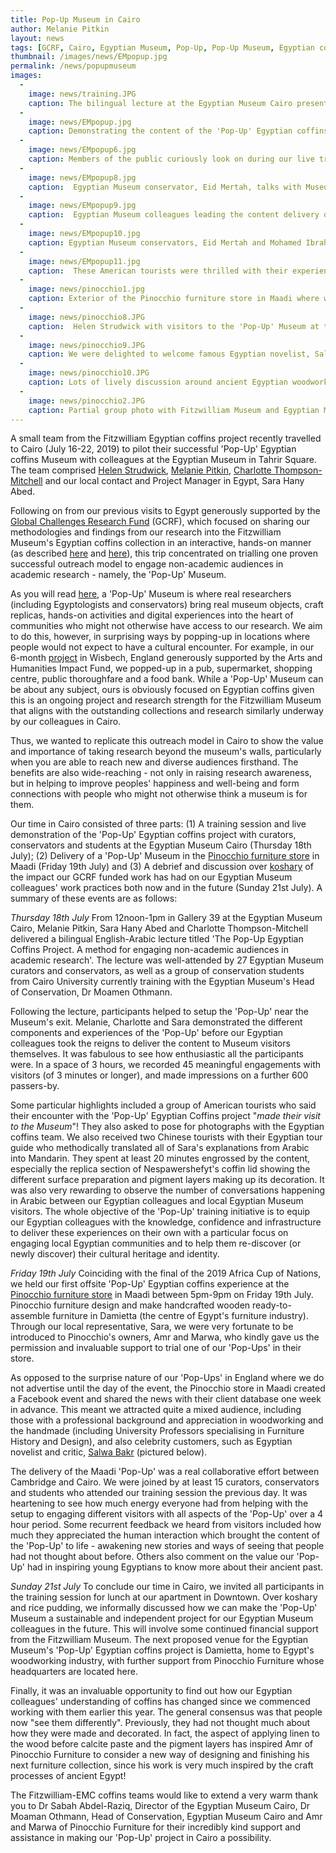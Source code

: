 ```yaml
---
title: Pop-Up Museum in Cairo
author: Melanie Pitkin
layout: news
tags: [GCRF, Cairo, Egyptian Museum, Pop-Up, Pop-Up Museum, Egyptian coffins, training, professional development, knowledge transfer, capacity building]
thumbnail: /images/news/EMpopup.jpg
permalink: /news/popupmuseum
images:
  -
    image: news/training.JPG
    caption: The bilingual lecture at the Egyptian Museum Cairo presented by Melanie Pitkin, Sara Abed and Charlotte Thompson.
  -
    image: news/EMpopup.jpg
    caption: Demonstrating the content of the 'Pop-Up' Egyptian coffins project to colleagues at the Egyptian Museum Cairo.
  -
    image: news/EMpopup6.jpg
    caption: Members of the public curiously look on during our live training session at the Egyptian Museum Cairo.
  -
    image: news/EMpopup8.jpg
    caption:  Egyptian Museum conservator, Eid Mertah, talks with Museum visitors about tools used in ancient Egyptian carpentry. 
  -
    image: news/EMpopup9.jpg
    caption:  Egyptian Museum colleagues leading the content delivery of the 'Pop-Up' Museum.
  -
    image: news/EMpopup10.jpg
    caption: Egyptian Museum conservators, Eid Mertah and Mohamed Ibrahim, discuss an animated coffin box recreated from its CT scans.
  -
    image: news/EMpopup11.jpg
    caption:  These American tourists were thrilled with their experience of the 'Pop-Up' Museum and asked for some group photos.
  -
    image: news/pinocchio1.jpg
    caption: Exterior of the Pinocchio furniture store in Maadi where we held our second 'Pop-Up' Museum on Friday 19th July.
  -
    image: news/pinocchio8.JPG
    caption:  Helen Strudwick with visitors to the 'Pop-Up' Museum at the Pinocchio furniture store in Maadi. 
  -
    image: news/pinocchio9.JPG
    caption: We were delighted to welcome famous Egyptian novelist, Salwa Bakr, to our 'Pop-Up' Museum in Maadi.
  -
    image: news/pinocchio10.JPG
    caption: Lots of lively discussion around ancient Egyptian woodworking at the 'Pop-Up' Museum in Maadi.
  -
    image: news/pinocchio2.JPG
    caption: Partial group photo with Fitzwilliam Museum and Egyptian Museum colleagues in Maadi. 
---
```


A small team from the Fitzwilliam Egyptian coffins project recently travelled to Cairo (July 16-22, 2019) to pilot their successful 'Pop-Up' Egyptian coffins Museum with colleagues at the Egyptian Museum in Tahrir Square. The team comprised [Helen Strudwick](https://egyptiancoffins.org/team/helen-strudwick/), [Melanie Pitkin](https://egyptiancoffins.org/team/melanie-pitkin/), [Charlotte Thompson-Mitchell](https://egyptiancoffins.org/team/charlotte-thompson/) and our local contact and Project Manager in Egypt, Sara Hany Abed.

Following on from our previous visits to Egypt generously supported by the [Global Challenges Research Fund](https://www.ukri.org/research/global-challenges-research-fund/) (GCRF), which focused on sharing our methodologies and findings from our research into the Fitzwilliam Museum's Egyptian coffins collection in an interactive, hands-on manner (as described [here](https://egyptiancoffins.org/news/new-collaborative-project-with-the-Egyptian-Museum-Cairo) and [here](https://egyptiancoffins.org/news/cairoworkshop)), this trip concentrated on trialling one proven successful outreach model to engage non-academic audiences in academic research - namely, the 'Pop-Up' Museum. 

As you will read [here](https://egyptiancoffins.org/pop-ups), a 'Pop-Up' Museum is where real researchers (including Egyptologists and conservators) bring real museum objects, craft replicas, hands-on activities and digital experiences into the heart of communities who might not otherwise have access to our research. We aim to do this, however, in surprising ways by popping-up in locations where people would not expect to have a cultural encounter. For example, in our 6-month [project](https://egyptiancoffins.org/pop-ups) in Wisbech, England generously supported by the Arts and Humanities Impact Fund, we popped-up in a pub, supermarket, shopping centre, public thoroughfare and a food bank. While a 'Pop-Up' Museum can be about any subject, ours is obviously focused on Egyptian coffins given this is an ongoing project and research strength for the Fitzwilliam Museum that aligns with the outstanding collections and research similarly underway by our colleagues in Cairo.

Thus, we wanted to replicate this outreach model in Cairo to show the value and importance of taking research beyond the museum's walls, particularly when you are able to reach new and diverse audiences firsthand. The benefits are also wide-reaching - not only in raising research awareness, but in helping to improve peoples' happiness and well-being and form connections with people who might not otherwise think a museum is for them.

Our time in Cairo consisted of three parts: (1) A training session and live demonstration of the 'Pop-Up' Egyptian coffins project with curators, conservators and students at the Egyptian Museum Cairo (Thursday 18th July); (2) Delivery of a 'Pop-Up' Museum in the [Pinocchio furniture store](https://www.pinocchio-furniture.com) in Maadi (Friday 19th July) and (3) A debrief and discussion over [koshary](https://www.npr.org/sections/thesalt/2017/02/22/512920687/egypts-beloved-koshary-is-a-modern-mystery-in-an-ancient-cuisine?t=1564131589118) of the impact our GCRF funded work has had on our Egyptian Museum colleagues' work practices both now and in the future (Sunday 21st July). A summary of these events are as follows:

*Thursday 18th July*
From 12noon-1pm in Gallery 39 at the Egyptian Museum Cairo, Melanie Pitkin, Sara Hany Abed and Charlotte Thompson-Mitchell delivered a bilingual English-Arabic lecture titled 'The Pop-Up Egyptian Coffins Project. A method for engaging non-academic audiences in academic research'. The lecture was well-attended by 27 Egyptian Museum curators and conservators, as well as a group of conservation students from Cairo University currently training with the Egyptian Museum's Head of Conservation, Dr Moamen Othmann. 

Following the lecture, participants helped to setup the 'Pop-Up' near the Museum's exit. Melanie, Charlotte and Sara demonstrated the different components and experiences of the 'Pop-Up' before our Egyptian colleagues took the reigns to deliver the content to Museum visitors themselves. It was fabulous to see how enthusiastic all the participants were. In a space of 3 hours, we recorded 45 meaningful engagements with visitors (of 3 minutes or longer), and made impressions on a further 600 passers-by. 

Some particular highlights included a group of American tourists who said their encounter with the 'Pop-Up' Egyptian Coffins project "*made their visit to the Museum*"! They also asked to pose for photographs with the Egyptian coffins team. We also received two Chinese tourists with their Egyptian tour guide who methodically translated all of Sara's explanations from Arabic into Mandarin. They spent at least 20 minutes engrossed by the content, especially the replica section of Nespawershefyt's coffin lid showing the different surface preparation and pigment layers making up its decoration. It was also very rewarding to observe the number of conversations happening in Arabic between our Egyptian colleagues and local Egyptian Museum visitors. The whole objective of the 'Pop-Up' training initiative is to equip our Egyptian colleagues with the knowledge, confidence and infrastructure to deliver these experiences on their own with a particular focus on engaging local Egyptian communities and to help them re-discover (or newly discover) their cultural heritage and identity.  

*Friday 19th July*
Coinciding with the final of the 2019 Africa Cup of Nations, we held our first offsite 'Pop-Up' Egyptian coffins experience at the [Pinocchio furniture store](https://www.pinocchio-furniture.com) in Maadi between 5pm-9pm on Friday 19th July. Pinocchio furniture design and make handcrafted wooden ready-to-assemble furniture in Damietta (the centre of Egypt's furniture industry). Through our local representative, Sara, we were very fortunate to be introduced to Pinocchio's owners, Amr and Marwa, who kindly gave us the permission and invaluable support to trial one of our 'Pop-Ups' in their store. 

As opposed to the surprise nature of our 'Pop-Ups' in England where we do not advertise until the day of the event, the Pinocchio store in Maadi created a Facebook event and shared the news with their client database one week in advance. This meant we attracted quite a mixed audience, including those with a professional background and appreciation in woodworking and the handmade (including University Professors specialising in Furniture History and Design), and also celebrity customers, such as Egyptian novelist and critic, [Salwa Bakr](https://en.wikipedia.org/wiki/Salwa_Bakr) (pictured below).   

The delivery of the Maadi 'Pop-Up' was a real collaborative effort between Cambridge and Cairo. We were joined by at least 15 curators, conservators and students who attended our training session the previous day. It was heartening to see how much energy everyone had from helping with the setup to engaging different visitors with all aspects of the 'Pop-Up' over a 4 hour period. Some recurrent feedback we heard from visitors included how much they appreciated the human interaction which brought the content of the 'Pop-Up' to life - awakening new stories and ways of seeing that people had not thought about before. Others also comment on the value our 'Pop-Up' had in inspiring young Egyptians to know more about their ancient past.

*Sunday 21st July*
To conclude our time in Cairo, we invited all participants in the training session for lunch at our apartment in Downtown. Over koshary and rice pudding, we informally discussed how we can make the 'Pop-Up' Museum a sustainable and independent project for our Egyptian Museum colleagues in the future. This will involve some continued financial support from the Fitzwilliam Museum. The next proposed venue for the Egyptian Museum's 'Pop-Up' Egyptian coffins project is Damietta, home to Egypt's woodworking industry, with further support from Pinocchio Furniture whose headquarters are located here. 

Finally, it was an invaluable opportunity to find out how our Egyptian colleagues' understanding of coffins has changed since we commenced working with them earlier this year. The general consensus was that people now "see them differently". Previously, they had not thought much about how they were made and decorated. In fact, the aspect of applying linen to the wood before calcite paste and the pigment layers has inspired Amr of Pinocchio Furniture to consider a new way of designing and finishing his next furniture collection, since his work is very much inspired by the craft processes of ancient Egypt!


The Fitzwilliam-EMC coffins teams would like to extend a very warm thank you to Dr Sabah Abdel-Raziq, Director of the Egyptian Museum Cairo, Dr Moaman Othmann, Head of Conservation, Egyptian Museum Cairo and Amr and Marwa of Pinocchio Furniture for their incredibly kind support and assistance in making our 'Pop-Up' project in Cairo a possibility. 

